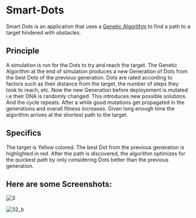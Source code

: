 # Smart-Dots
Smart Dots is an application that uses a [Genetic Algorithm](https://en.wikipedia.org/wiki/Genetic_algorithm) to find a path to a target hindered with obstacles.

## Principle
A simulation is run for the Dots to try and reach the target. The Genetic Algorithm at the end of simulation produces a new Generation of Dots from the best Dots of the previous generation. Dots are rated according to factors such as their distance from the target, the number of steps they took to reach, etc. Now the new Generation before deployement is mutated i.e their DNA is randomly changed. This introduces new possible solutions. And the cycle repeats. After a while good mutations get propagated in the generations and overall fitness increases. Given long enough time the algorithm arrives at the shortest path to the target.

## Specifics
The target is Yellow colored. The best Dot from the previous generation is highlighted in red. After the path is discovered, the algorithm optimizes for the quickest path by only considering Dots better than the previous generation.

## Here are some Screenshots:

![3](https://user-images.githubusercontent.com/34769156/43474411-6ceda20a-9510-11e8-8677-ebfdcfe5a3fb.png)

![32_b](https://user-images.githubusercontent.com/34769156/43412582-56840c72-944b-11e8-855d-83fdfb7cdc10.png)
